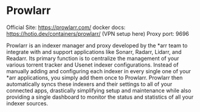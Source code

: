  # Prowlarr

 Official Site: https://prowlarr.com/
 docker docs: https://hotio.dev/containers/prowlarr/ (VPN setup here)
 Proxy port: 9696

 Prowlarr is an indexer manager and proxy developed by the *arr team to integrate with and support applications like Sonarr, Radarr, Lidarr, and Readarr. Its primary function is to centralize the management of your various torrent tracker and Usenet indexer configurations. Instead of manually adding and configuring each indexer in every single one of your *arr applications, you simply add them once to Prowlarr. Prowlarr then automatically syncs these indexers and their settings to all of your connected apps, drastically simplifying setup and maintenance while also providing a single dashboard to monitor the status and statistics of all your indexer sources.
